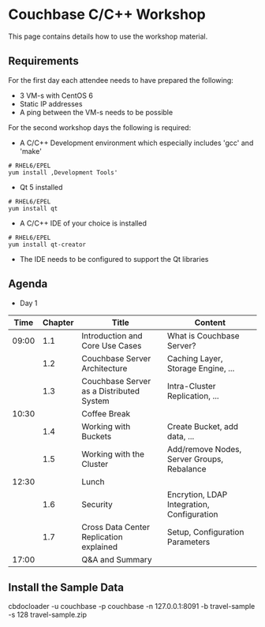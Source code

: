 # Couchbase C/C++ Workshop

This page contains details how to use the workshop material.

## Requirements

For the first day each attendee needs to have prepared the following:

* 3 VM-s with CentOS 6
* Static IP addresses
* A ping between the VM-s needs to be possible

For the second workshop days the following is required:

* A C/C++ Development environment which especially includes 'gcc' and 'make'

```
# RHEL6/EPEL
yum install ‚Development Tools'
```

* Qt 5 installed

```
# RHEL6/EPEL
yum install qt
```

* A C/C++ IDE of your choice is installed

```
# RHEL6/EPEL
yum install qt-creator
```

* The IDE needs to be configured to support the Qt libraries

## Agenda

* Day 1

| Time            | Chapter       | Title                                   | Content                                   |
| --------------- | ------------- | --------------------------------------- | ----------------------------------------- |
| 09:00           | 1.1           | Introduction and Core Use Cases         | What is Couchbase Server?                 |
|                 | 1.2           | Couchbase Server Architecture           | Caching Layer, Storage Engine, ...        |
|                 | 1.3           | Couchbase Server as a Distributed System| Intra-Cluster Replication, ...            |
| 10:30           |               | Coffee Break                            |                                           |
|                 | 1.4           | Working with Buckets                    | Create Bucket, add data, ...              |
|                 | 1.5           | Working with the Cluster                | Add/remove Nodes, Server Groups, Rebalance|
| 12:30           |               | Lunch                                   |                                           |
|                 | 1.6           | Security                                | Encrytion, LDAP Integration, Configuration|
|                 | 1.7           | Cross Data Center Replication explained | Setup, Configuration Parameters           |
| 17:00           |               | Q&A and Summary                         |                                           |

## Install the Sample Data

cbdocloader -u couchbase -p couchbase -n 127.0.0.1:8091 -b travel-sample -s 128 travel-sample.zip

